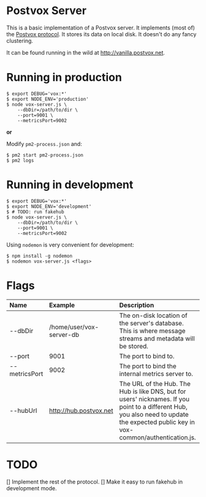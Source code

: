 Postvox Server
=================

This is a basic implementation of a Postvox server.  It implements (most of) the
[Postvox protocol](../Protocol.md).  It stores its data on local disk.  It
doesn't do any fancy clustering.

It can be found running in the wild at http://vanilla.postvox.net.


Running in production
========================

    $ export DEBUG='vox:*'
    $ export NODE_ENV='production'
    $ node vox-server.js \
        --dbDir=/path/to/dir \
        --port=9001 \
        --metricsPort=9002

**or**

Modify `pm2-process.json` and:

    $ pm2 start pm2-process.json
    $ pm2 logs



Running in development
=========================

    $ export DEBUG='vox:*'
    $ export NODE_ENV='development'
    $ # TODO: run fakehub
    $ node vox-server.js \
        --dbDir=/path/to/dir \
        --port=9001 \
        --metricsPort=9002

Using `nodemon` is very convenient for development:

    $ npm install -g nodemon
    $ nodemon vox-server.js <flags>


Flags
========

Name | Example | Description
:----|:--------|:-----------
--dbDir | /home/user/vox-server-db | The on-disk location of the server's database.  This is where message streams and metadata will be stored.
--port | 9001 | The port to bind to.
--metricsPort | 9002 | The port to bind the internal metrics server to.
--hubUrl | http://hub.postvox.net | The URL of the Hub.  The Hub is like DNS, but for users' nicknames.  If you point to a different Hub, you also need to update the expected public key in vox-common/authentication.js.


TODO
=======

[] Implement the rest of the protocol.
[] Make it easy to run fakehub in development mode.
